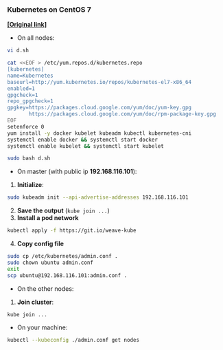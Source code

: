 ### Kubernetes on CentOS 7

[__[Original link]__](https://kubernetes.io/docs/getting-started-guides/kubeadm/)

- On all nodes:

```bash
vi d.sh
```

```bash
cat <<EOF > /etc/yum.repos.d/kubernetes.repo
[kubernetes]
name=Kubernetes
baseurl=http://yum.kubernetes.io/repos/kubernetes-el7-x86_64
enabled=1
gpgcheck=1
repo_gpgcheck=1
gpgkey=https://packages.cloud.google.com/yum/doc/yum-key.gpg
       https://packages.cloud.google.com/yum/doc/rpm-package-key.gpg
EOF
setenforce 0
yum install -y docker kubelet kubeadm kubectl kubernetes-cni
systemctl enable docker && systemctl start docker
systemctl enable kubelet && systemctl start kubelet
```

```bash
sudo bash d.sh
```

- On master (with public ip __192.168.116.101__):
1. __Initialize__:
```bash
sudo kubeadm init --api-advertise-addresses 192.168.116.101
```
2. __Save the output__ (`kube join ...`)
3. __Install a pod network__
```bash
kubectl apply -f https://git.io/weave-kube
```
4. __Copy config file__
```bash
sudo cp /etc/kubernetes/admin.conf .
sudo chown ubuntu admin.conf
exit
scp ubuntu@192.168.116.101:admin.conf .
```

- On the other nodes:
1. __Join cluster__:
```bash
kube join ...
```

- On your machine:
```bash
kubectl --kubeconfig ./admin.conf get nodes
```
